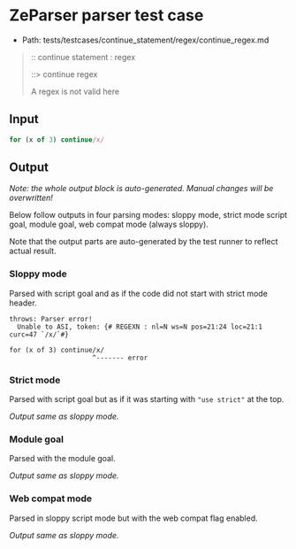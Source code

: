 # ZeParser parser test case

- Path: tests/testcases/continue_statement/regex/continue_regex.md

> :: continue statement : regex
>
> ::> continue regex
>
> A regex is not valid here


## Input

`````js
for (x of 3) continue/x/
`````

## Output

_Note: the whole output block is auto-generated. Manual changes will be overwritten!_

Below follow outputs in four parsing modes: sloppy mode, strict mode script goal, module goal, web compat mode (always sloppy).

Note that the output parts are auto-generated by the test runner to reflect actual result.

### Sloppy mode

Parsed with script goal and as if the code did not start with strict mode header.

`````
throws: Parser error!
  Unable to ASI, token: {# REGEXN : nl=N ws=N pos=21:24 loc=21:1 curc=47 `/x/`#}

for (x of 3) continue/x/
                     ^------- error
`````

### Strict mode

Parsed with script goal but as if it was starting with `"use strict"` at the top.

_Output same as sloppy mode._

### Module goal

Parsed with the module goal.

_Output same as sloppy mode._

### Web compat mode

Parsed in sloppy script mode but with the web compat flag enabled.

_Output same as sloppy mode._
